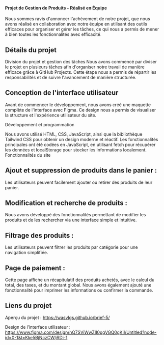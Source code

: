 
#### Projet de Gestion de Produits - Réalisé en Équipe
Nous sommes ravis d'annoncer l'achèvement de notre projet, que nous avons réalisé en collaboration avec notre équipe en utilisant des outils efficaces pour organiser et gérer les tâches, ce qui nous a permis de mener à bien toutes les fonctionnalités avec efficacité.

## Détails du projet
Division du projet et gestion des tâches
Nous avons commencé par diviser le projet en plusieurs tâches afin d'organiser notre travail de manière efficace grâce à GitHub Projects. Cette étape nous a permis de répartir les responsabilités et de suivre l'avancement de manière structurée.

## Conception de l'interface utilisateur
Avant de commencer le développement, nous avons créé une maquette complète de l'interface avec Figma. Ce design nous a permis de visualiser la structure et l'expérience utilisateur du site.

Développement et programmation

Nous avons utilisé HTML, CSS, JavaScript, ainsi que la bibliothèque Tailwind CSS pour obtenir un design moderne et réactif.
Les fonctionnalités principales ont été codées en JavaScript, en utilisant fetch pour récupérer les données et localStorage pour stocker les informations localement.
Fonctionnalités du site

## Ajout et suppression de produits dans le panier : 
Les utilisateurs peuvent facilement ajouter ou retirer des produits de leur panier.
## Modification et recherche de produits : 
Nous avons développé des fonctionnalités permettant de modifier les produits et de les rechercher via une interface simple et intuitive.
## Filtrage des produits : 
Les utilisateurs peuvent filtrer les produits par catégorie pour une navigation simplifiée.
## Page de paiement : 
Cette page affiche un récapitulatif des produits achetés, avec le calcul du total, des taxes, et du montant global. Nous avons également ajouté une fonctionnalité pour imprimer les informations ou confirmer la commande.
## Liens du projet

Aperçu du projet : https://wasvlgs.github.io/brief-5/

Design de l’interface utilisateur : https://www.figma.com/design/nQ7SViWwZII0gqVGQ0gKiI/Untitled?node-id=0-1&t=Kke5BjNczCWIjRDi-1
